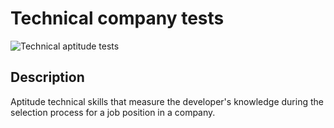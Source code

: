 # Technical company tests

![Technical aptitude tests](./README/images/technical-company-tests.png)

## Description

Aptitude technical skills that measure the developer's knowledge during the selection process for a job position in a company.
